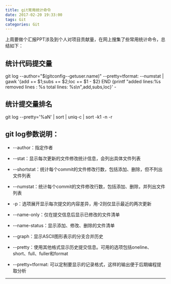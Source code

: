 ```yaml
---
title: git常用统计命令
date: 2017-02-20 19:33:00
tags: Git
categories: Git
---
```

上周要做个汇报PPT涉及到个人对项目贡献量，在网上搜集了些常用统计命令，总结如下：

## 统计代码提交量
git log --author="$(gitconfig--getuser.name)" --pretty=tformat: --numstat | gawk '{add += $1;subs += $2;loc += $1 - $2} END {printf "added lines:%s removed lines : %s total lines: %s\n",add,subs,loc}' -

## 统计提交量排名
git log --pretty='%aN' | sort | uniq-c | sort -k1 -n -r
<!-- more -->
## git log参数说明：

- --author：指定作者

- --stat：显示每次更新的文件修改统计信息，会列出具体文件列表

- --shortstat：统计每个commit的文件修改行数，包括添加、删除，但不列出文件列表 

- --numstat：统计每个commit的文件修改行数，包括添加、删除，并列出文件列表

- -p：选项展开显示每次提交的内容差异，用-2则仅显示最近的两次更新

- --name-only：仅在提交信息后显示已修改的文件清单

- --name-status：显示添加、修改、删除的文件清单

- --graph：显示ASCII图形表示的分支合并历史

- --pretty：使用其他格式显示历史提交信息。可用的选项包括oneline、short、full、fuller和format

- --pretty=tformat: 可以定制要显示的记录格式，这样的输出便于后期编程提取分析

<hr />

 